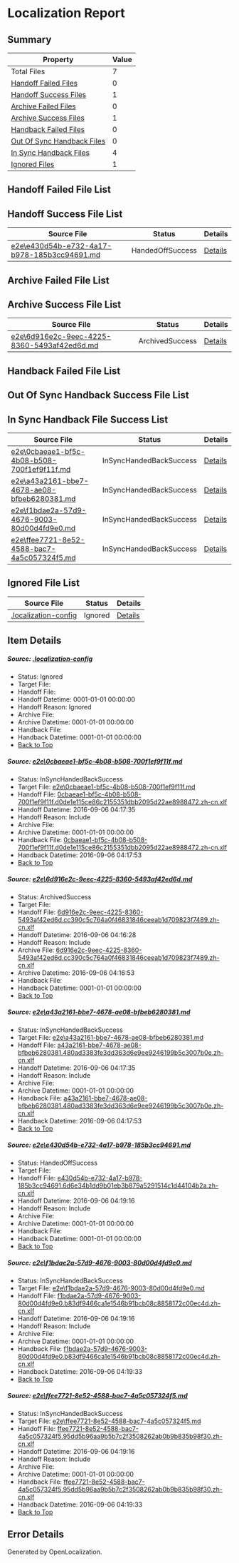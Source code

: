 # <a name='report-top'></a> Localization Report

## Summary
 Property | Value 
 -------- | ----- 
 Total Files | 7
[ Handoff Failed Files ](#handoff-failed-list)| 0
[ Handoff Success Files ](#handoff-success-list)| 1
[ Archive Failed Files ](#archive-failed-list)| 0
[ Archive Success Files ](#archive-success-list)| 1
[ Handback Failed Files ](#handback-failed-list)| 0
[ Out Of Sync Handback Files ](#outofsync-handback-success-list)| 0
[ In Sync Handback Files ](#insync-handback-success-list)| 4
[ Ignored Files ](#ignored-list)| 1

## <a name='handoff-failed-list'></a> Handoff Failed File List

## <a name='handoff-success-list'></a> Handoff Success File List
 Source File | Status | Details 
 ----------- | ------ | ------- 
 [e2e\e430d54b-e732-4a17-b978-185b3cc94691.md](https://github.com/OpenLocalizationTestOrg/ol-test0/blob/f7e81af71183c0c2c0a42259b4e91f7c68d37bd0/e2e/e430d54b-e732-4a17-b978-185b3cc94691.md) | HandedOffSuccess | [Details](#1a6f09b0e2a02024fc39fe546ccc37feda50fe184)

## <a name='archive-failed-list'></a> Archive Failed File List

## <a name='archive-success-list'></a> Archive Success File List
 Source File | Status | Details 
 ----------- | ------ | ------- 
 [e2e\6d916e2c-9eec-4225-8360-5493af42ed6d.md](https://github.com/OpenLocalizationTestOrg/ol-test0/blob/635baf38e6c1fb6d64181389caad7357d63339e3/e2e/6d916e2c-9eec-4225-8360-5493af42ed6d.md) | ArchivedSuccess | [Details](#82d20cbf401d1d1960e1b84a8a6db9cdd5b24e362)

## <a name='handback-failed-list'></a> Handback Failed File List

## <a name='outofsync-handback-success-list'></a> Out Of Sync Handback Success File List

## <a name='insync-handback-success-list'></a> In Sync Handback File Success List
 Source File | Status | Details 
 ----------- | ------ | ------- 
 [e2e\0cbaeae1-bf5c-4b08-b508-700f1ef9f11f.md](https://github.com/OpenLocalizationTestOrg/ol-test0/blob/ec675df6a9391206ca6813f4f321c4b20047d483/e2e/0cbaeae1-bf5c-4b08-b508-700f1ef9f11f.md) | InSyncHandedBackSuccess | [Details](#81e478a0f6d10ea06514d8827caf7731740f555a1)
 [e2e\a43a2161-bbe7-4678-ae08-bfbeb6280381.md](https://github.com/OpenLocalizationTestOrg/ol-test0/blob/ec675df6a9391206ca6813f4f321c4b20047d483/e2e/a43a2161-bbe7-4678-ae08-bfbeb6280381.md) | InSyncHandedBackSuccess | [Details](#c08b2a778efc0c0d4515e6ea6564e8f60ac8451a3)
 [e2e\f1bdae2a-57d9-4676-9003-80d00d4fd9e0.md](https://github.com/OpenLocalizationTestOrg/ol-test0/blob/7207034d458eb0df05b5dfce297bed1b86c665b1/e2e/f1bdae2a-57d9-4676-9003-80d00d4fd9e0.md) | InSyncHandedBackSuccess | [Details](#9597e9f729189d09e393c00c17685fa41107646f5)
 [e2e\ffee7721-8e52-4588-bac7-4a5c057324f5.md](https://github.com/OpenLocalizationTestOrg/ol-test0/blob/4c58cf0448b07953576d14c6dc94fba3fc17dbce/e2e/ffee7721-8e52-4588-bac7-4a5c057324f5.md) | InSyncHandedBackSuccess | [Details](#33547b08f587227f3cdbd0a7369098ab60e005ec6)

## <a name='ignored-list'></a> Ignored File List
 Source File | Status | Details 
 ----------- | ------ | ------- 
 [.localization-config](https://github.com/OpenLocalizationTestOrg/ol-test0/blob/7207034d458eb0df05b5dfce297bed1b86c665b1/.localization-config) | Ignored | [Details](#3d4f252ac210baf56311d7e97dcc2db10974dbd20)

## Item Details
##### <a name='3d4f252ac210baf56311d7e97dcc2db10974dbd20'></a> Source: [.localization-config](https://github.com/OpenLocalizationTestOrg/ol-test0/blob/7207034d458eb0df05b5dfce297bed1b86c665b1/.localization-config)
* Status: Ignored
* Target File: 
* Handoff File: 
* Handoff Datetime: 0001-01-01 00:00:00
* Handoff Reason: Ignored
* Archive File: 
* Archive Datetime: 0001-01-01 00:00:00
* Handback File: 
* Handback Datetime: 0001-01-01 00:00:00
* [Back to Top](#report-top)

##### <a name='81e478a0f6d10ea06514d8827caf7731740f555a1'></a> Source: [e2e\0cbaeae1-bf5c-4b08-b508-700f1ef9f11f.md](https://github.com/OpenLocalizationTestOrg/ol-test0/blob/ec675df6a9391206ca6813f4f321c4b20047d483/e2e/0cbaeae1-bf5c-4b08-b508-700f1ef9f11f.md)
* Status: InSyncHandedBackSuccess
* Target File: [e2e\0cbaeae1-bf5c-4b08-b508-700f1ef9f11f.md](https://github.com/OpenLocalizationTestOrg/ol-test0-zhcn/blob/b792fd37fbf190e512f1939d432b2abeaada4ea3/e2e/0cbaeae1-bf5c-4b08-b508-700f1ef9f11f.md)
* Handoff File: [0cbaeae1-bf5c-4b08-b508-700f1ef9f11f.d0de1e115ce86c2155351dbb2095d22ae8988472.zh-cn.xlf](https://github.com/OpenLocalizationTestOrg/ol-test0-handoff/blob/bf33e54493e1625494715ecdb6110982996d9bdb/ol-handoff/OpenLocalizationTestOrg/ol-test0-zhcn/ci/0cbaeae1-bf5c-4b08-b508-700f1ef9f11f.d0de1e115ce86c2155351dbb2095d22ae8988472.zh-cn.xlf)
* Handoff Datetime: 2016-09-06 04:17:35
* Handoff Reason: Include
* Archive File: 
* Archive Datetime: 0001-01-01 00:00:00
* Handback File: [0cbaeae1-bf5c-4b08-b508-700f1ef9f11f.d0de1e115ce86c2155351dbb2095d22ae8988472.zh-cn.xlf](https://github.com/OpenLocalizationTestOrg/ol-test0-handback/blob/37ba8fff5da9e4ee0bef128aa1db4cc710eba3e4/ol-handback/OpenLocalizationTestOrg/ol-test0-zhcn/ci/0cbaeae1-bf5c-4b08-b508-700f1ef9f11f.d0de1e115ce86c2155351dbb2095d22ae8988472.zh-cn.xlf)
* Handback Datetime: 2016-09-06 04:17:53
* [Back to Top](#report-top)

##### <a name='82d20cbf401d1d1960e1b84a8a6db9cdd5b24e362'></a> Source: [e2e\6d916e2c-9eec-4225-8360-5493af42ed6d.md](https://github.com/OpenLocalizationTestOrg/ol-test0/blob/635baf38e6c1fb6d64181389caad7357d63339e3/e2e/6d916e2c-9eec-4225-8360-5493af42ed6d.md)
* Status: ArchivedSuccess
* Target File: 
* Handoff File: [6d916e2c-9eec-4225-8360-5493af42ed6d.cc390c5c764a0f46831846ceeab1d709823f7489.zh-cn.xlf](https://github.com/OpenLocalizationTestOrg/ol-test0-handoff/blob/b2df9e996617c24a1ca06e89428372aefb3132de/ol-handoff/OpenLocalizationTestOrg/ol-test0-zhcn/ci/ht/6d916e2c-9eec-4225-8360-5493af42ed6d.cc390c5c764a0f46831846ceeab1d709823f7489.zh-cn.xlf)
* Handoff Datetime: 2016-09-06 04:16:28
* Handoff Reason: Include
* Archive File: [6d916e2c-9eec-4225-8360-5493af42ed6d.cc390c5c764a0f46831846ceeab1d709823f7489.zh-cn.xlf](https://github.com/OpenLocalizationTestOrg/ol-test0-handoff/blob/4fb6c6b2d54015899de2c3e526561278566a07c1/ol-archive/OpenLocalizationTestOrg/ol-test0-zhcn/ci/ht/6d916e2c-9eec-4225-8360-5493af42ed6d.cc390c5c764a0f46831846ceeab1d709823f7489.zh-cn.xlf)
* Archive Datetime: 2016-09-06 04:16:53
* Handback File: 
* Handback Datetime: 0001-01-01 00:00:00
* [Back to Top](#report-top)

##### <a name='c08b2a778efc0c0d4515e6ea6564e8f60ac8451a3'></a> Source: [e2e\a43a2161-bbe7-4678-ae08-bfbeb6280381.md](https://github.com/OpenLocalizationTestOrg/ol-test0/blob/ec675df6a9391206ca6813f4f321c4b20047d483/e2e/a43a2161-bbe7-4678-ae08-bfbeb6280381.md)
* Status: InSyncHandedBackSuccess
* Target File: [e2e\a43a2161-bbe7-4678-ae08-bfbeb6280381.md](https://github.com/OpenLocalizationTestOrg/ol-test0-zhcn/blob/b792fd37fbf190e512f1939d432b2abeaada4ea3/e2e/a43a2161-bbe7-4678-ae08-bfbeb6280381.md)
* Handoff File: [a43a2161-bbe7-4678-ae08-bfbeb6280381.480ad3383fe3dd363d6e9ee9246199b5c3007b0e.zh-cn.xlf](https://github.com/OpenLocalizationTestOrg/ol-test0-handoff/blob/bf33e54493e1625494715ecdb6110982996d9bdb/ol-handoff/OpenLocalizationTestOrg/ol-test0-zhcn/ci/a43a2161-bbe7-4678-ae08-bfbeb6280381.480ad3383fe3dd363d6e9ee9246199b5c3007b0e.zh-cn.xlf)
* Handoff Datetime: 2016-09-06 04:17:35
* Handoff Reason: Include
* Archive File: 
* Archive Datetime: 0001-01-01 00:00:00
* Handback File: [a43a2161-bbe7-4678-ae08-bfbeb6280381.480ad3383fe3dd363d6e9ee9246199b5c3007b0e.zh-cn.xlf](https://github.com/OpenLocalizationTestOrg/ol-test0-handback/blob/37ba8fff5da9e4ee0bef128aa1db4cc710eba3e4/ol-handback/OpenLocalizationTestOrg/ol-test0-zhcn/ci/a43a2161-bbe7-4678-ae08-bfbeb6280381.480ad3383fe3dd363d6e9ee9246199b5c3007b0e.zh-cn.xlf)
* Handback Datetime: 2016-09-06 04:17:53
* [Back to Top](#report-top)

##### <a name='1a6f09b0e2a02024fc39fe546ccc37feda50fe184'></a> Source: [e2e\e430d54b-e732-4a17-b978-185b3cc94691.md](https://github.com/OpenLocalizationTestOrg/ol-test0/blob/f7e81af71183c0c2c0a42259b4e91f7c68d37bd0/e2e/e430d54b-e732-4a17-b978-185b3cc94691.md)
* Status: HandedOffSuccess
* Target File: 
* Handoff File: [e430d54b-e732-4a17-b978-185b3cc94691.6d6e34b1dd9b01eb3b879a5291514c1d44104b2a.zh-cn.xlf](https://github.com/OpenLocalizationTestOrg/ol-test0-handoff/blob/752d7ffe74a2d75d775d6f974bc16fdc7151f6c0/ol-handoff/OpenLocalizationTestOrg/ol-test0-zhcn/ci/mt/e430d54b-e732-4a17-b978-185b3cc94691.6d6e34b1dd9b01eb3b879a5291514c1d44104b2a.zh-cn.xlf)
* Handoff Datetime: 2016-09-06 04:19:16
* Handoff Reason: Include
* Archive File: 
* Archive Datetime: 0001-01-01 00:00:00
* Handback File: 
* Handback Datetime: 0001-01-01 00:00:00
* [Back to Top](#report-top)

##### <a name='9597e9f729189d09e393c00c17685fa41107646f5'></a> Source: [e2e\f1bdae2a-57d9-4676-9003-80d00d4fd9e0.md](https://github.com/OpenLocalizationTestOrg/ol-test0/blob/7207034d458eb0df05b5dfce297bed1b86c665b1/e2e/f1bdae2a-57d9-4676-9003-80d00d4fd9e0.md)
* Status: InSyncHandedBackSuccess
* Target File: [e2e\f1bdae2a-57d9-4676-9003-80d00d4fd9e0.md](https://github.com/OpenLocalizationTestOrg/ol-test0-zhcn/blob/803f7c6f121318974e8731e8dcfea8348431f762/e2e/f1bdae2a-57d9-4676-9003-80d00d4fd9e0.md)
* Handoff File: [f1bdae2a-57d9-4676-9003-80d00d4fd9e0.b83df9466ca1e1546b91bcb08c8858172c00ec4d.zh-cn.xlf](https://github.com/OpenLocalizationTestOrg/ol-test0-handoff/blob/752d7ffe74a2d75d775d6f974bc16fdc7151f6c0/ol-handoff/OpenLocalizationTestOrg/ol-test0-zhcn/ci/mt/f1bdae2a-57d9-4676-9003-80d00d4fd9e0.b83df9466ca1e1546b91bcb08c8858172c00ec4d.zh-cn.xlf)
* Handoff Datetime: 2016-09-06 04:19:16
* Handoff Reason: Include
* Archive File: 
* Archive Datetime: 0001-01-01 00:00:00
* Handback File: [f1bdae2a-57d9-4676-9003-80d00d4fd9e0.b83df9466ca1e1546b91bcb08c8858172c00ec4d.zh-cn.xlf](https://github.com/OpenLocalizationTestOrg/ol-test0-handback/blob/0774b38afb86b266f0ca1d83faf25e9e21d4b73f/ol-handback/OpenLocalizationTestOrg/ol-test0-zhcn/ci/mt/f1bdae2a-57d9-4676-9003-80d00d4fd9e0.b83df9466ca1e1546b91bcb08c8858172c00ec4d.zh-cn.xlf)
* Handback Datetime: 2016-09-06 04:19:33
* [Back to Top](#report-top)

##### <a name='33547b08f587227f3cdbd0a7369098ab60e005ec6'></a> Source: [e2e\ffee7721-8e52-4588-bac7-4a5c057324f5.md](https://github.com/OpenLocalizationTestOrg/ol-test0/blob/4c58cf0448b07953576d14c6dc94fba3fc17dbce/e2e/ffee7721-8e52-4588-bac7-4a5c057324f5.md)
* Status: InSyncHandedBackSuccess
* Target File: [e2e\ffee7721-8e52-4588-bac7-4a5c057324f5.md](https://github.com/OpenLocalizationTestOrg/ol-test0-zhcn/blob/803f7c6f121318974e8731e8dcfea8348431f762/e2e/ffee7721-8e52-4588-bac7-4a5c057324f5.md)
* Handoff File: [ffee7721-8e52-4588-bac7-4a5c057324f5.95dd5b96aa9b5b7c2f3508262ab0b9b835b98f30.zh-cn.xlf](https://github.com/OpenLocalizationTestOrg/ol-test0-handoff/blob/752d7ffe74a2d75d775d6f974bc16fdc7151f6c0/ol-handoff/OpenLocalizationTestOrg/ol-test0-zhcn/ci/mt/ffee7721-8e52-4588-bac7-4a5c057324f5.95dd5b96aa9b5b7c2f3508262ab0b9b835b98f30.zh-cn.xlf)
* Handoff Datetime: 2016-09-06 04:19:16
* Handoff Reason: Include
* Archive File: 
* Archive Datetime: 0001-01-01 00:00:00
* Handback File: [ffee7721-8e52-4588-bac7-4a5c057324f5.95dd5b96aa9b5b7c2f3508262ab0b9b835b98f30.zh-cn.xlf](https://github.com/OpenLocalizationTestOrg/ol-test0-handback/blob/0774b38afb86b266f0ca1d83faf25e9e21d4b73f/ol-handback/OpenLocalizationTestOrg/ol-test0-zhcn/ci/mt/ffee7721-8e52-4588-bac7-4a5c057324f5.95dd5b96aa9b5b7c2f3508262ab0b9b835b98f30.zh-cn.xlf)
* Handback Datetime: 2016-09-06 04:19:33
* [Back to Top](#report-top)


## Error Details

Generated by OpenLocalization.
